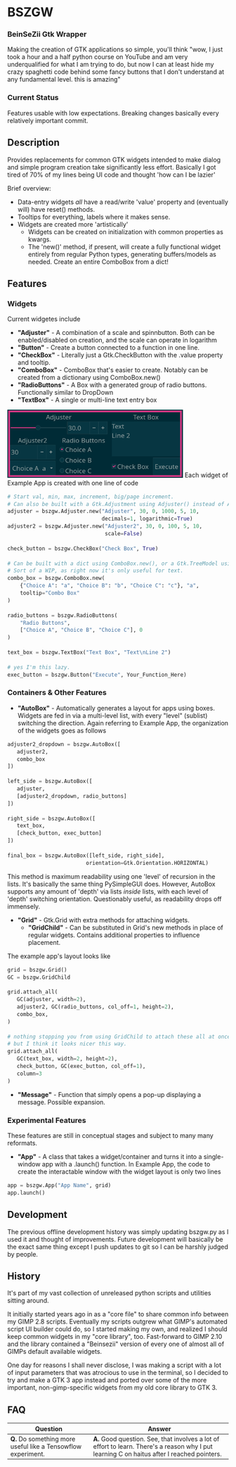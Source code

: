 # BSZGW
### BeinSeZii Gtk Wrapper
Making the creation of GTK applications so simple, you'll think "wow, I just took a hour and a half python course on YouTube and am very underqualified for what I am trying to do, but now I can at least hide my crazy spaghetti code behind some fancy buttons that I don't understand at any fundamental level. this is amazing"

### Current Status
Features usable with low expectations. Breaking changes basically every relatively important commit.

## Description
Provides replacements for common GTK widgets intended to make dialog and
simple program creation take significantly less effort. Basically I got tired
of 70% of my lines being UI code and thought 'how can I be lazier'

Brief overview:
 - Data-entry widgets *all* have a read/write 'value' property and
   (eventually will) have reset() methods.
 - Tooltips for everything, labels where it makes sense.
 - Widgets are created more 'artistically'
   - Widgets can be created on initialization with common properties as kwargs.
   - The 'new()' method, if present, will create a fully functional widget
     entirely from regular Python types, generating buffers/models as needed.
     Create an entire ComboBox from a dict!

## Features
### Widgets
Current widgetes include
 - **"Adjuster"** - A combination of a scale and spinnbutton. Both can be enabled/disabled on creation, and the scale can operate in logarithm
 - **"Button"** - Create a button connected to a function in one line.
 - **"CheckBox"** - Literally just a Gtk.CheckButton with the .value property and tooltip.
 - **"ComboBox"** - ComboBox that's easier to create. Notably can be created from a dictionary using ComboBox.new()
 - **"RadioButtons"** - A Box with a generated group of radio buttons. Functionally similar to DropDown
 - **"TextBox"** - A single or multi-line text entry box

<img src="./Example Apps/example_app.png" width="400">
Each widget of Example App is created with one line of code

```python
# Start val, min, max, increment, big/page increment.
# Can also be built with a Gtk.Adjustment using Adjuster() instead of Adjuster.new()
adjuster = bszgw.Adjuster.new("Adjuster", 30, 0, 1000, 5, 10,
                              decimals=1, logarithmic=True)
adjuster2 = bszgw.Adjuster.new("Adjuster2", 30, 0, 100, 5, 10,
                               scale=False)

check_button = bszgw.CheckBox("Check Box", True)

# Can be built with a dict using ComboBox.new(), or a Gtk.TreeModel using ComboBox()
# Sort of a WIP, as right now it's only useful for text.
combo_box = bszgw.ComboBox.new(
    {"Choice A": "a", "Choice B": "b", "Choice C": "c"}, "a",
    tooltip="Combo Box"
)

radio_buttons = bszgw.RadioButtons(
    "Radio Buttons",
    ["Choice A", "Choice B", "Choice C"], 0
)

text_box = bszgw.TextBox("Text Box", "Text\nLine 2")

# yes I'm this lazy.
exec_button = bszgw.Button("Execute", Your_Function_Here)
```

### Containers & Other Features
 - **"AutoBox"** - Automatically generates a layout for apps using boxes. Widgets are fed in via a multi-level list, with every "level" (sublist) switching the direction.
 Again referring to Example App, the organization of the widgets goes as follows
 
 ```python
adjuster2_dropdown = bszgw.AutoBox([
    adjuster2,
    combo_box
])

left_side = bszgw.AutoBox([
    adjuster,
    [adjuster2_dropdown, radio_buttons]
])

right_side = bszgw.AutoBox([
    text_box,
    [check_button, exec_button]
])

final_box = bszgw.AutoBox([left_side, right_side],
                          orientation=Gtk.Orientation.HORIZONTAL)
 ```

This method is maximum readability using one 'level' of recursion in the lists. It's basically the same thing PySimpleGUI does.
However, AutoBox supports any amount of 'depth' via lists *inside* lists, with each level of 'depth' switching orientation. Questionably useful, as readability drops off immensely.

 - **"Grid"** - Gtk.Grid with extra methods for attaching widgets.
   - **"GridChild"** - Can be substituted in Grid's new methods in place of regular widgets. Contains additional properties to influence placement.

 The example app's layout looks like 
 ```python
grid = bszgw.Grid()
GC = bszgw.GridChild

grid.attach_all(
    GC(adjuster, width=2),
    adjuster2, GC(radio_buttons, col_off=1, height=2),
    combo_box,
)

# nothing stopping you from using GridChild to attach these all at once
# but I think it looks nicer this way.
grid.attach_all(
    GC(text_box, width=2, height=2),
    check_button, GC(exec_button, col_off=1),
    column=3
)
 ```

- **"Message"** - Function that simply opens a pop-up displaying a message. Possible expansion. 

### Experimental Features
These features are still in conceptual stages and subject to many many reformats.
- **"App"** - A class that takes a widget/container and turns it into a single-window app with a .launch() function.
In Example App, the code to create the interactable window with the widget layout is only two lines
```python
app = bszgw.App("App Name", grid)
app.launch()
```

## Development
The previous offline development history was simply updating bszgw.py as I used it and thought of improvements. Future development will basically be the exact same thing except I push updates to git so I can be harshly judged by people.

## History
It's part of my vast collection of unreleased python scripts and utilities sitting around.

It initially started years ago in as a "core file" to share common info between my GIMP 2.8 scripts. Eventually my scripts outgrew what GIMP's automated script UI builder could do, so I started making my own, and realized I should keep common widgets in my "core library", too. Fast-forward to GIMP 2.10 and the library contained a "Beinsezii" version of every one of almost all of GIMPs default available widgets.

One day for reasons I shall never disclose, I was making a script with a lot of input parameters that was atrocious to use in the terminal, so I decided to try and make a GTK 3 app instead and ported over some of the more important, non-gimp-specific widgets from my old core library to GTK 3.

## FAQ
Question|Answer
--------|------
**Q.** Do something more useful like a Tensowflow experiment.|**A.** Good question. See, that involves a lot of effort to learn. There's a reason why I put learning C on haitus after I reached pointers.
